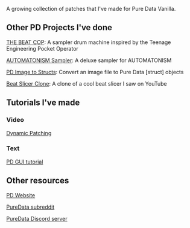 A growing collection of patches that I've made for Pure Data Vanilla.

## Other PD Projects I've done

[THE BEAT COP](https://github.com/megalon/THE_BEAT_COP): A sampler drum machine inspired by the Teenage Engineering Pocket Operator

[AUTOMATONISM Sampler](https://github.com/megalon/pd-AUTOMATONISM-sampler): A deluxe sampler for AUTOMATONISM

[PD Image to Structs](https://github.com/megalon/pd-image-to-structs): Convert an image file to Pure Data [struct] objects

[Beat Slicer Clone](https://github.com/megalon/beat-slicer-clone): A clone of a cool beat slicer I saw on YouTube


## Tutorials I've made

### Video

[Dynamic Patching](https://www.youtube.com/watch?v=HQ-IeWU4PyY)

### Text 
[PD GUI tutorial](https://github.com/megalon/pd-gui-examples/)

## Other resources

[PD Website](http://puredata.info/)

[PureData subreddit](old.reddit.com/r/puredata/)

[PureData Discord server](https://discord.gg/VXDttYj)
